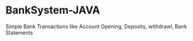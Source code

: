 # BankSystem-JAVA
Simple Bank Transactions like Account Opening, Deposits, withdrawl, Bank Statements
